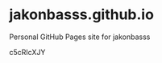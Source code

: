 # jakonbasss.github.io
Personal GitHub Pages site for jakonbasss











































































c5cRIcXJY
